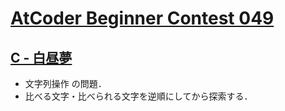# [AtCoder Beginner Contest 049](https://atcoder.jp/contests/abc049)

## [C - 白昼夢](https://atcoder.jp/contests/abc049/tasks/arc065_a)
- 文字列操作 の問題．
- 比べる文字・比べられる文字を逆順にしてから探索する．
